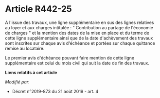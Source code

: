 # Article R442-25

A l'issue des travaux, une ligne supplémentaire en sus des lignes relatives au loyer et aux charges intitulée : "
Contribution au partage de l'économie de charges " et la mention des dates de la mise en place et du terme de cette ligne
supplémentaire ainsi que de la date d'achèvement des travaux sont inscrites sur chaque avis d'échéance et portées sur chaque
quittance remise au locataire. 

Le premier avis d'échéance pouvant faire mention de cette ligne supplémentaire est celui du mois civil qui suit la date de
fin des travaux.

**Liens relatifs à cet article**

_Modifié par_:

  - Décret n°2019-873 du 21 août 2019 - art. 4
